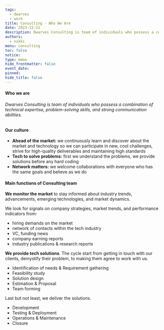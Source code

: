 ```yaml
---
tags:
  - dwarves
  - work
title: Consulting - Who We Are
date: 2023-12-21
description: Dwarves Consulting is team of individuals who possess a combination of technical expertise, problem-solving skills, and strong communication abilities.
authors:
  - nikki
menu: consulting
toc: false
notice: 
type: memo
hide_frontmatter: false
event_date: 
pinned: 
hide_title: false
---
```

#### Who we are
###### Dwarves Consulting is team of individuals who possess a combination of technical expertise, problem-solving skills, and strong communication abilities.


#### Our culture

- **Ahead of the market:** we continuously learn and discover about the market and technology so we can participate in new, cool challenges, strive for high-quality deliverables and maintaining high standards
- **Tech to solve problems:** first we understand the problems, we provide solutions before any hard coding
- **Network matters:** we welcome collaborations with everyone who has the same goals and believe as we do


#### Main functions of Consulting team

**We monitor the market** to stay informed about industry trends, advancements, emerging technologies, and market dynamics.

We look for signals on company strategies, market trends, and performance indicators from:  
- hiring demands on the market  
- network of contacts within the tech industry  
- VC, funding news  
- company earning reports  
- industry publications & research reports

**We provide tech solutions**. The cycle start from getting in touch with our clients, demystify their problem, to making them agree to work with us.
- Identification of needs & Requirement gathering
- Feasibility study
- Solution design
- Estimation & Proposal
- Team forming

Last but not least, we deliver the solutions.
- Development 
- Testing & Deployment
- Operations & Maintenance
- Closure